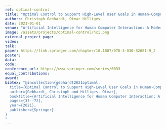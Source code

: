 ```yaml
---
ref: optimal-control
title: "Optimal Control to Support High-Level User Goals in Human-Computer Interaction"
authors: Christoph Gebhardt, Otmar Hilliges
date: 2021-01-01
venue: "Artificial Intelligence for Human Computer Interaction: A Modern Approach"
image: /assets/projects/optimal-control/hci.png
external_project_page: 
video: 
talk: 
paper: https://link.springer.com/chapter/10.1007/978-3-030-82681-9_2
poster: 
data: 
code: 
conference_url: https://www.springer.com/series/6033
equal_contributions: 
award: 
bibtex: "@incollection{gebhardt2021optimal,
  title={Optimal Control to Support High-Level User Goals in Human-Computer Interaction},
  author={Gebhardt, Christoph and Hilliges, Otmar},
  booktitle={Artificial Intelligence for Human Computer Interaction: A Modern Approach},
  pages={33--72},
  year={2021},
  publisher={Springer}
}
"
---
```

